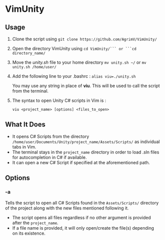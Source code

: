 # VimUnity

## Usage
1. Clone the script using
`git clone https://github.com/AgrimV/VimUnity/`
    
2. Open the directory VimUnity using
`cd VimUnity/``` or ```cd directory_name/`

3. Move the *unity.sh* file to your home directory
`mv unity.sh ~/` or `mv unity.sh /home/user/`

4. Add the following line to your .bashrc : `alias viu=./unity.sh`

    You may use any string in place of **viu**. This will be used to call the script from the terminal.

5. The syntax to open Unity C# scripts in Vim is :

    `viu <project_name> [options] <files_to_open>`
    
    
## What It Does
- It opens C# Scripts from the directory `/home/user/Documents/Unity/project_name/Assets/Scripts/` as individual tabs in Vim.
- The terminal stays in the `project_name` directory in order to load .sln files for autocompletion in C# if available.
- It can open a new C# Script if specified at the aforementioned path.

## Options
### -a
Tells the script to open all C# Scripts found in the `Assets/Scripts/` directory of the project along with the new files mentioned following it.
- The script opens all files regardless if no other argument is provided after the `project_name`.
- If a file name is provided, it will only open/create the file(s) depending on its existence.
